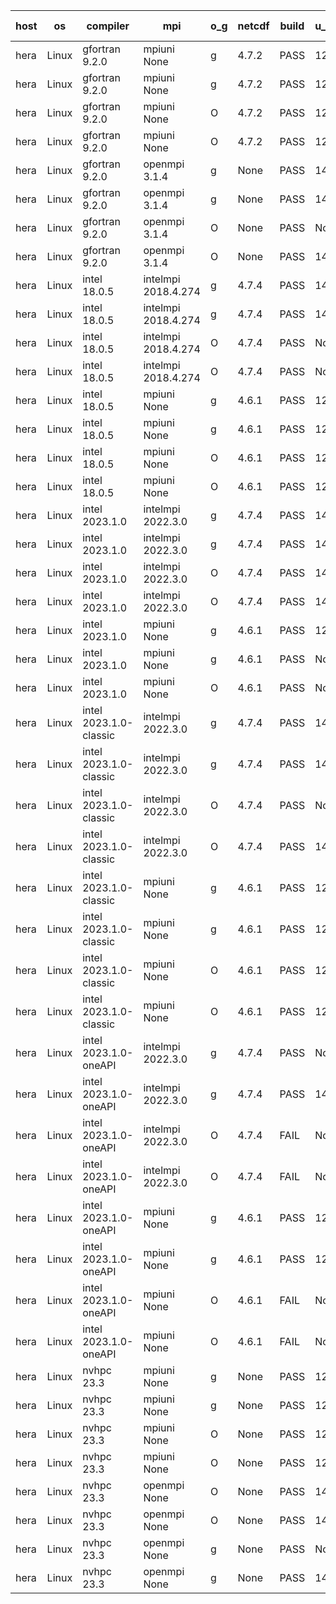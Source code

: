 

| host     | os       | compiler                              | mpi                      | o_g        | netcdf        | build       | u_pass          | u_fail          | s_pass            | s_fail            | e_pass             | e_fail             | nuopc_pass       | nuopc_fail       | artifacts link          |
|----------|----------|---------------------------------------|--------------------------|------------|---------------|-------------|-----------------|-----------------|-------------------|-------------------|--------------------|--------------------|------------------|------------------|-------------------------|
| hera | Linux | gfortran 9.2.0 | mpiuni None  | g | 4.7.2  | PASS | 12425 | 0 | 8 | 0 | 44 | 0 | None | None | <a href="https://github.com/esmf-org/esmf-test-artifacts/tree/073c83283b289def38cf8c831c50811aed62139b/patch_8.6.1/gfortran/9.2.0/g/mpiuni/None" target="_blank">073c832</a> | 
| hera | Linux | gfortran 9.2.0 | mpiuni None  | g | 4.7.2  | PASS | 12425 | 0 | 8 | 0 | 44 | 0 | None | None | <a href="https://github.com/esmf-org/esmf-test-artifacts/tree/a2885a6ab84b17d4d41d732e3ecf57120dc80699/patch_8.6.1/gfortran/9.2.0/g/mpiuni/None" target="_blank">a2885a6</a> | 
| hera | Linux | gfortran 9.2.0 | mpiuni None  | O | 4.7.2  | PASS | 12425 | 0 | 8 | 0 | 44 | 0 | None | None | <a href="https://github.com/esmf-org/esmf-test-artifacts/tree/4d0e99f31ecaf1052c0f042867f730c1baa182f7/patch_8.6.1/gfortran/9.2.0/O/mpiuni/None" target="_blank">4d0e99f</a> | 
| hera | Linux | gfortran 9.2.0 | mpiuni None  | O | 4.7.2  | PASS | 12425 | 0 | 8 | 0 | 44 | 0 | None | None | <a href="https://github.com/esmf-org/esmf-test-artifacts/tree/452dda2e2c9cdef969bb6b400de79a47b84c86c5/patch_8.6.1/gfortran/9.2.0/O/mpiuni/None" target="_blank">452dda2</a> | 
| hera | Linux | gfortran 9.2.0 | openmpi 3.1.4  | g | None  | PASS | 14093 | 0 | 49 | 0 | 81 | 0 | 47 | 0 | <a href="https://github.com/esmf-org/esmf-test-artifacts/tree/cd40e0fb68050cb42f0c6a43c7fbda0b81abdbe2/patch_8.6.1/gfortran/9.2.0/g/openmpi/3.1.4" target="_blank">cd40e0f</a> | 
| hera | Linux | gfortran 9.2.0 | openmpi 3.1.4  | g | None  | PASS | 14093 | 0 | 49 | 0 | 81 | 0 | 47 | 0 | <a href="https://github.com/esmf-org/esmf-test-artifacts/tree/3ef1bf28a13d3ca1a9686521982d4675b93f1c3c/patch_8.6.1/gfortran/9.2.0/g/openmpi/3.1.4" target="_blank">3ef1bf2</a> | 
| hera | Linux | gfortran 9.2.0 | openmpi 3.1.4  | O | None  | PASS | None | None | None | None | None | None | None | None | <a href="https://github.com/esmf-org/esmf-test-artifacts/tree/7cd1be569db23976a2a7791c23cfd038076fbc98/patch_8.6.1/gfortran/9.2.0/O/openmpi/3.1.4" target="_blank">7cd1be5</a> | 
| hera | Linux | gfortran 9.2.0 | openmpi 3.1.4  | O | None  | PASS | 14093 | 0 | 49 | 0 | 81 | 0 | 47 | 0 | <a href="https://github.com/esmf-org/esmf-test-artifacts/tree/834a2c280777ca4100d503b7a4fda7758f0837cd/patch_8.6.1/gfortran/9.2.0/O/openmpi/3.1.4" target="_blank">834a2c2</a> | 
| hera | Linux | intel 18.0.5 | intelmpi 2018.4.274  | g | 4.7.4  | PASS | 14093 | 0 | 49 | 0 | 81 | 0 | 47 | 0 | <a href="https://github.com/esmf-org/esmf-test-artifacts/tree/c0fbaf50d9f6845dd16750a7339e23156e4a236e/patch_8.6.1/intel/18.0.5/g/intelmpi/2018.4.274" target="_blank">c0fbaf5</a> | 
| hera | Linux | intel 18.0.5 | intelmpi 2018.4.274  | g | 4.7.4  | PASS | 14093 | 0 | 49 | 0 | 81 | 0 | 47 | 0 | <a href="https://github.com/esmf-org/esmf-test-artifacts/tree/75ed94be0b5f530fe5778e477a6c0ef68aca0b46/patch_8.6.1/intel/18.0.5/g/intelmpi/2018.4.274" target="_blank">75ed94b</a> | 
| hera | Linux | intel 18.0.5 | intelmpi 2018.4.274  | O | 4.7.4  | PASS | None | None | None | None | None | None | None | None | <a href="https://github.com/esmf-org/esmf-test-artifacts/tree/7d60388864624920e32af804791252152c96ad2d/patch_8.6.1/intel/18.0.5/O/intelmpi/2018.4.274" target="_blank">7d60388</a> | 
| hera | Linux | intel 18.0.5 | intelmpi 2018.4.274  | O | 4.7.4  | PASS | None | None | None | None | None | None | None | None | <a href="https://github.com/esmf-org/esmf-test-artifacts/tree/d5d7485650f7b1ea4f46803e9a1c4c1e43b4ded4/patch_8.6.1/intel/18.0.5/O/intelmpi/2018.4.274" target="_blank">d5d7485</a> | 
| hera | Linux | intel 18.0.5 | mpiuni None  | g | 4.6.1  | PASS | 12425 | 0 | 8 | 0 | 44 | 0 | None | None | <a href="https://github.com/esmf-org/esmf-test-artifacts/tree/b00fffc4f0d05682589d516d798d48c1501d5a7e/patch_8.6.1/intel/18.0.5/g/mpiuni/None" target="_blank">b00fffc</a> | 
| hera | Linux | intel 18.0.5 | mpiuni None  | g | 4.6.1  | PASS | 12425 | 0 | 8 | 0 | 44 | 0 | None | None | <a href="https://github.com/esmf-org/esmf-test-artifacts/tree/850bf03d824fb3f4b201b8b8ebf57bc2a4a5a017/patch_8.6.1/intel/18.0.5/g/mpiuni/None" target="_blank">850bf03</a> | 
| hera | Linux | intel 18.0.5 | mpiuni None  | O | 4.6.1  | PASS | 12425 | 0 | 8 | 0 | 44 | 0 | None | None | <a href="https://github.com/esmf-org/esmf-test-artifacts/tree/0de903c9e8a3c4a1caa666ff7d30c9c7631400fe/patch_8.6.1/intel/18.0.5/O/mpiuni/None" target="_blank">0de903c</a> | 
| hera | Linux | intel 18.0.5 | mpiuni None  | O | 4.6.1  | PASS | 12425 | 0 | 8 | 0 | 44 | 0 | None | None | <a href="https://github.com/esmf-org/esmf-test-artifacts/tree/6442350243bb94752174c64f93bb0f4986bd43b9/patch_8.6.1/intel/18.0.5/O/mpiuni/None" target="_blank">6442350</a> | 
| hera | Linux | intel 2023.1.0 | intelmpi 2022.3.0  | g | 4.7.4  | PASS | 14093 | 0 | 49 | 0 | 81 | 0 | 47 | 0 | <a href="https://github.com/esmf-org/esmf-test-artifacts/tree/c4135d453b5c51cb0a0d87dc564d063e666a7cbb/patch_8.6.1/intel/2023.1.0/g/intelmpi/2022.3.0" target="_blank">c4135d4</a> | 
| hera | Linux | intel 2023.1.0 | intelmpi 2022.3.0  | g | 4.7.4  | PASS | 14093 | 0 | 49 | 0 | 81 | 0 | 47 | 0 | <a href="https://github.com/esmf-org/esmf-test-artifacts/tree/5018f6fd9a940a67616dc8ba80d7e7521d6e3d1a/patch_8.6.1/intel/2023.1.0/g/intelmpi/2022.3.0" target="_blank">5018f6f</a> | 
| hera | Linux | intel 2023.1.0 | intelmpi 2022.3.0  | O | 4.7.4  | PASS | 14093 | 0 | 49 | 0 | 81 | 0 | 47 | 0 | <a href="https://github.com/esmf-org/esmf-test-artifacts/tree/844b86c5d0d176eb64f1d7de394e54c8d393c26d/patch_8.6.1/intel/2023.1.0/O/intelmpi/2022.3.0" target="_blank">844b86c</a> | 
| hera | Linux | intel 2023.1.0 | intelmpi 2022.3.0  | O | 4.7.4  | PASS | 14093 | 0 | 49 | 0 | 81 | 0 | 47 | 0 | <a href="https://github.com/esmf-org/esmf-test-artifacts/tree/ded4cc70cad5eaa51a596779f217f12add7ee49a/patch_8.6.1/intel/2023.1.0/O/intelmpi/2022.3.0" target="_blank">ded4cc7</a> | 
| hera | Linux | intel 2023.1.0 | mpiuni None  | g | 4.6.1  | PASS | 12425 | 0 | 8 | 0 | 44 | 0 | None | None | <a href="https://github.com/esmf-org/esmf-test-artifacts/tree/8b460b77b3519bd0e50927f5f9375084722f142c/patch_8.6.1/intel/2023.1.0/g/mpiuni/None" target="_blank">8b460b7</a> | 
| hera | Linux | intel 2023.1.0 | mpiuni None  | g | 4.6.1  | PASS | None | None | None | None | None | None | None | None | <a href="https://github.com/esmf-org/esmf-test-artifacts/tree/fac73605cc0b8aa3e1e8c55a3f88e25f772bac80/patch_8.6.1/intel/2023.1.0/g/mpiuni/None" target="_blank">fac7360</a> | 
| hera | Linux | intel 2023.1.0 | mpiuni None  | O | 4.6.1  | PASS | None | None | None | None | None | None | None | None | <a href="https://github.com/esmf-org/esmf-test-artifacts/tree/39480b19b7b3c10605cd3e669a0a054710e127a7/patch_8.6.1/intel/2023.1.0/O/mpiuni/None" target="_blank">39480b1</a> | 
| hera | Linux | intel 2023.1.0-classic | intelmpi 2022.3.0  | g | 4.7.4  | PASS | 14093 | 0 | 49 | 0 | 81 | 0 | 47 | 0 | <a href="https://github.com/esmf-org/esmf-test-artifacts/tree/f2572160ec6be38f2525975632e724844d793d1c/patch_8.6.1/intel/2023.1.0-classic/g/intelmpi/2022.3.0" target="_blank">f257216</a> | 
| hera | Linux | intel 2023.1.0-classic | intelmpi 2022.3.0  | g | 4.7.4  | PASS | 14093 | 0 | 49 | 0 | 81 | 0 | 47 | 0 | <a href="https://github.com/esmf-org/esmf-test-artifacts/tree/5bf13a5a33e24b7cbaef95a5c656980a16071ff5/patch_8.6.1/intel/2023.1.0-classic/g/intelmpi/2022.3.0" target="_blank">5bf13a5</a> | 
| hera | Linux | intel 2023.1.0-classic | intelmpi 2022.3.0  | O | 4.7.4  | PASS | None | None | None | None | None | None | None | None | <a href="https://github.com/esmf-org/esmf-test-artifacts/tree/4ec4c049b2fdf6f84616856ec42654bdd37fcd50/patch_8.6.1/intel/2023.1.0-classic/O/intelmpi/2022.3.0" target="_blank">4ec4c04</a> | 
| hera | Linux | intel 2023.1.0-classic | intelmpi 2022.3.0  | O | 4.7.4  | PASS | 14093 | 0 | 49 | 0 | 81 | 0 | 47 | 0 | <a href="https://github.com/esmf-org/esmf-test-artifacts/tree/8a139174ec34a884617efe48dc15f8dc1522d830/patch_8.6.1/intel/2023.1.0-classic/O/intelmpi/2022.3.0" target="_blank">8a13917</a> | 
| hera | Linux | intel 2023.1.0-classic | mpiuni None  | g | 4.6.1  | PASS | 12425 | 0 | 8 | 0 | 44 | 0 | None | None | <a href="https://github.com/esmf-org/esmf-test-artifacts/tree/38d76c47d870414ba72e05259031ab120bc389c5/patch_8.6.1/intel/2023.1.0-classic/g/mpiuni/None" target="_blank">38d76c4</a> | 
| hera | Linux | intel 2023.1.0-classic | mpiuni None  | g | 4.6.1  | PASS | 12425 | 0 | 8 | 0 | 44 | 0 | None | None | <a href="https://github.com/esmf-org/esmf-test-artifacts/tree/0a1362d2d4f573b6ba0ccf878dd7f40a7dce53cd/patch_8.6.1/intel/2023.1.0-classic/g/mpiuni/None" target="_blank">0a1362d</a> | 
| hera | Linux | intel 2023.1.0-classic | mpiuni None  | O | 4.6.1  | PASS | 12425 | 0 | 8 | 0 | 44 | 0 | None | None | <a href="https://github.com/esmf-org/esmf-test-artifacts/tree/23fbd8290aabbb89520cbee4b548a4e40ebe7302/patch_8.6.1/intel/2023.1.0-classic/O/mpiuni/None" target="_blank">23fbd82</a> | 
| hera | Linux | intel 2023.1.0-classic | mpiuni None  | O | 4.6.1  | PASS | 12425 | 0 | 8 | 0 | 44 | 0 | None | None | <a href="https://github.com/esmf-org/esmf-test-artifacts/tree/c2f9c92da0f7b7ea7c2be190bcc4ac1e91272b82/patch_8.6.1/intel/2023.1.0-classic/O/mpiuni/None" target="_blank">c2f9c92</a> | 
| hera | Linux | intel 2023.1.0-oneAPI | intelmpi 2022.3.0  | g | 4.7.4  | PASS | None | None | None | None | None | None | None | None | <a href="https://github.com/esmf-org/esmf-test-artifacts/tree/51521cd70f3c7fb94f2f102f32cda0bacfec772e/patch_8.6.1/intel/2023.1.0-oneAPI/g/intelmpi/2022.3.0" target="_blank">51521cd</a> | 
| hera | Linux | intel 2023.1.0-oneAPI | intelmpi 2022.3.0  | g | 4.7.4  | PASS | 14093 | 0 | 49 | 0 | 81 | 0 | 47 | 0 | <a href="https://github.com/esmf-org/esmf-test-artifacts/tree/a16524ee67371c0fa2783f935bba47cb297925e1/patch_8.6.1/intel/2023.1.0-oneAPI/g/intelmpi/2022.3.0" target="_blank">a16524e</a> | 
| hera | Linux | intel 2023.1.0-oneAPI | intelmpi 2022.3.0  | O | 4.7.4  | FAIL | None | None | None | None | None | None | None | None | <a href="https://github.com/esmf-org/esmf-test-artifacts/tree/9d2fcc46f2a9f4966d5204a9fdf1303acd38e83e/patch_8.6.1/intel/2023.1.0-oneAPI/O/intelmpi/2022.3.0" target="_blank">9d2fcc4</a> | 
| hera | Linux | intel 2023.1.0-oneAPI | intelmpi 2022.3.0  | O | 4.7.4  | FAIL | None | None | None | None | None | None | None | None | <a href="https://github.com/esmf-org/esmf-test-artifacts/tree/c16c53d562a490ab8cc1055caa3e1b5adc57fae1/patch_8.6.1/intel/2023.1.0-oneAPI/O/intelmpi/2022.3.0" target="_blank">c16c53d</a> | 
| hera | Linux | intel 2023.1.0-oneAPI | mpiuni None  | g | 4.6.1  | PASS | 12425 | 0 | 8 | 0 | 44 | 0 | None | None | <a href="https://github.com/esmf-org/esmf-test-artifacts/tree/448019e0f6c56bc253007fd5e9132bb05c84cade/patch_8.6.1/intel/2023.1.0-oneAPI/g/mpiuni/None" target="_blank">448019e</a> | 
| hera | Linux | intel 2023.1.0-oneAPI | mpiuni None  | g | 4.6.1  | PASS | 12425 | 0 | 8 | 0 | 44 | 0 | None | None | <a href="https://github.com/esmf-org/esmf-test-artifacts/tree/bd802a7d0f19e6895dcbc187cb8d72d417ea3cd6/patch_8.6.1/intel/2023.1.0-oneAPI/g/mpiuni/None" target="_blank">bd802a7</a> | 
| hera | Linux | intel 2023.1.0-oneAPI | mpiuni None  | O | 4.6.1  | FAIL | None | None | None | None | None | None | None | None | <a href="https://github.com/esmf-org/esmf-test-artifacts/tree/64d8cf029cd0874c176b6ef41f41bfe273170ab4/patch_8.6.1/intel/2023.1.0-oneAPI/O/mpiuni/None" target="_blank">64d8cf0</a> | 
| hera | Linux | intel 2023.1.0-oneAPI | mpiuni None  | O | 4.6.1  | FAIL | None | None | None | None | None | None | None | None | <a href="https://github.com/esmf-org/esmf-test-artifacts/tree/80bebb3616a24ac76559c5fc04786834425c1d5c/patch_8.6.1/intel/2023.1.0-oneAPI/O/mpiuni/None" target="_blank">80bebb3</a> | 
| hera | Linux | nvhpc 23.3 | mpiuni None  | g | None  | PASS | 12425 | 0 | 8 | 0 | 44 | 0 | None | None | <a href="https://github.com/esmf-org/esmf-test-artifacts/tree/64e641c9f0ee8ac0e884454df309b278ee584b13/patch_8.6.1/nvhpc/23.3/g/mpiuni/None" target="_blank">64e641c</a> | 
| hera | Linux | nvhpc 23.3 | mpiuni None  | g | None  | PASS | 12425 | 0 | 8 | 0 | 44 | 0 | None | None | <a href="https://github.com/esmf-org/esmf-test-artifacts/tree/10a8901bd8b4d2b9836a387264e209e6b4feb405/patch_8.6.1/nvhpc/23.3/g/mpiuni/None" target="_blank">10a8901</a> | 
| hera | Linux | nvhpc 23.3 | mpiuni None  | O | None  | PASS | 12425 | 0 | 8 | 0 | 44 | 0 | None | None | <a href="https://github.com/esmf-org/esmf-test-artifacts/tree/abbe2bddc7991a3329032f7c9d873e4d69bc960e/patch_8.6.1/nvhpc/23.3/O/mpiuni/None" target="_blank">abbe2bd</a> | 
| hera | Linux | nvhpc 23.3 | mpiuni None  | O | None  | PASS | 12425 | 0 | 8 | 0 | 44 | 0 | None | None | <a href="https://github.com/esmf-org/esmf-test-artifacts/tree/e97b58b85ff39416788b7f9a1d34966bdd9572e6/patch_8.6.1/nvhpc/23.3/O/mpiuni/None" target="_blank">e97b58b</a> | 
| hera | Linux | nvhpc 23.3 | openmpi None  | O | None  | PASS | 14093 | 0 | 49 | 0 | 81 | 0 | 47 | 0 | <a href="https://github.com/esmf-org/esmf-test-artifacts/tree/f1f80d53fde50e9903ffebf394ecc823abd0b563/patch_8.6.1/nvhpc/23.3/O/openmpi/None" target="_blank">f1f80d5</a> | 
| hera | Linux | nvhpc 23.3 | openmpi None  | O | None  | PASS | 14093 | 0 | 49 | 0 | 81 | 0 | 47 | 0 | <a href="https://github.com/esmf-org/esmf-test-artifacts/tree/d038a11c8d9eb4be50ebca9a78db0b12a91cd963/patch_8.6.1/nvhpc/23.3/O/openmpi/None" target="_blank">d038a11</a> | 
| hera | Linux | nvhpc 23.3 | openmpi None  | g | None  | PASS | None | None | None | None | None | None | None | None | <a href="https://github.com/esmf-org/esmf-test-artifacts/tree/4787ce132f69491c013c88fb17c7e3d0067169f3/patch_8.6.1/nvhpc/23.3/g/openmpi/None" target="_blank">4787ce1</a> | 
| hera | Linux | nvhpc 23.3 | openmpi None  | g | None  | PASS | 14093 | 0 | 49 | 0 | 81 | 0 | 47 | 0 | <a href="https://github.com/esmf-org/esmf-test-artifacts/tree/b72cebd9fe69afe6e6104cb4b0973fa4c3c263b9/patch_8.6.1/nvhpc/23.3/g/openmpi/None" target="_blank">b72cebd</a> | 

